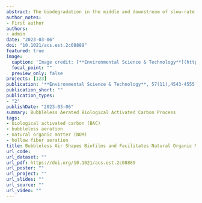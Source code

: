 ```yaml
---
abstract: The biodegradation in the middle and downstream of slow-rate biological activated carbon (BAC) is limited by insufficient dissolved oxygen (DO) concentrations. In this study, a bubbleless aerated BAC (termed ABAC) process was developed by installing a hollow fiber membrane (HFM) module within a BAC filter to continuously provide aeration throughout the BAC system. The BAC filter without an HFM was termed NBAC. The laboratory-scale ABAC and NBAC systems operated continuously for 426 days using secondary sewage effluent as an influent. The DO concentrations for NBAC and ABAC were 0.78 ± 0.27 and 4.31 ± 0.44 mg/L, respectively, with the latter providing the ABAC with greater electron acceptors for biodegradation and a microbial community with better biodegradation and metabolism capacity. The biofilms in ABAC secreted 47.3% less EPS and exhibited greater electron transfer capacity than those in NBAC, resulting in enhanced contaminant degradation efficiency and long-term stability. The extra organic matter removed by ABAC included refractory substances with a low elemental ratio of oxygen to carbon (O/C) and a high elemental ratio of hydrogen to carbon (H/C). The proposed ABAC filter provides a valuable, practical example of how to modify the BAC technology to shape the microbial community, and its activity, by optimizing the ambient atmosphere.
author_notes:
- First author
authors:
- admin
date: "2023-03-06"
doi: "10.1021/acs.est.2c08889"
featured: true
image:
  caption: 'Image credit: [**Environmental Science & Technology**](https://pubs.acs.org/journal/esthag)'
  focal_point: ""
  preview_only: false
projects: [123]
publication: '**Environmental Science & Technology**, 57(11),4543-4555.'
publication_short: ""
publication_types:
- "2"
publishDate: "2023-03-06"
summary: Bubbleless Aerated Biological Activated Carbon Process
tags:
- biological activated carbon (BAC)
- bubbleless aeration  
- natural organic matter (NOM)
- hollow fiber aeration
title: Bubbleless Air Shapes Biofilms and Facilitates Natural Organic Matter Transformation in Biological Activated Carbon
url_code: 
url_dataset: ""
url_pdf: https://doi.org/10.1021/acs.est.2c08889
url_poster: ""
url_project: ""
url_slides: ""
url_source: ""
url_video: ""
---
```



